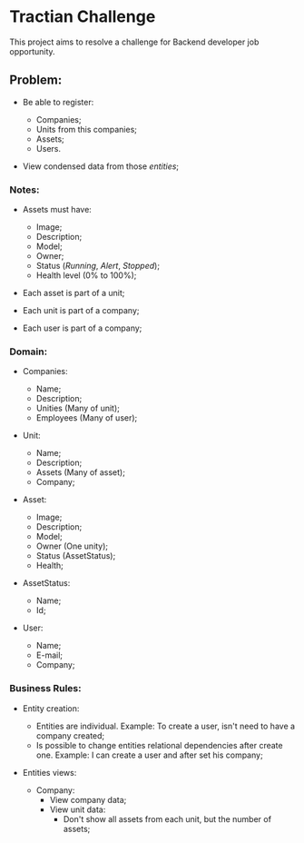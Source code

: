 # Tractian Challenge

This project aims to resolve a challenge for Backend developer job opportunity.

## Problem:

- Be able to register:
  - Companies; 
  - Units from this companies;
  - Assets;
  - Users.

- View condensed data from those *entities*;

### Notes:

- Assets must have:
  - Image;
  - Description;
  - Model;
  - Owner;
  - Status (*Running*, *Alert*, *Stopped*);
  - Health level (0% to 100%);

- Each asset is part of a unit;

- Each unit is part of a company;

- Each user is part of a company;

### Domain:

- Companies:
  - Name;
  - Description;
  - Unities (Many of unit);
  - Employees (Many of user);

- Unit:
  - Name;
  - Description;
  - Assets (Many of asset);
  - Company;

- Asset:
  - Image;
  - Description;
  - Model;
  - Owner (One unity);
  - Status (AssetStatus);
  - Health;

- AssetStatus:
  - Name;
  - Id;

- User:
  - Name;
  - E-mail;
  - Company;

### Business Rules:

- Entity creation:
  - Entities are individual. Example: To create a user, isn't need to have a company created;
  - Is possible to change entities relational dependencies after create one. Example: I can create a user and after set his company;

- Entities views:
  - Company:
    - View company data;
    - View unit data:
      - Don't show all assets from each unit, but the number of assets;
